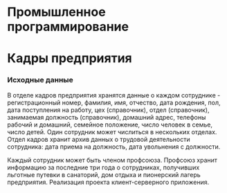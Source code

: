 # Промышленное программирование
# Кадры предприятия
### Исходные данные
В отделе кадров предприятия хранятся данные о каждом сотруднике - регистрационный номер, 
фамилия, имя, отчество, дата рождения, пол, дата поступления на работу, цех (справочник), 
отдел (справочник), занимаемая должность (справочник), домашний адрес, телефоны рабочий и домашний, 
семейное положение, число человек в семье, число детей.
Один сотрудник может числиться в нескольких отделах. Отдел кадров хранит
архив данных о трудовой деятельности сотрудника: дата приема на должность,
дата увольнения с должности.

Каждый сотрудник может быть членом профсоюза. Профсоюз хранит
информацию за последние три года о сотрудниках, получивших льготные путевки
в санаторий, дом отдыха и пионерский лагерь предприятия.
Реализация проекта клиент-серверного приложения.
